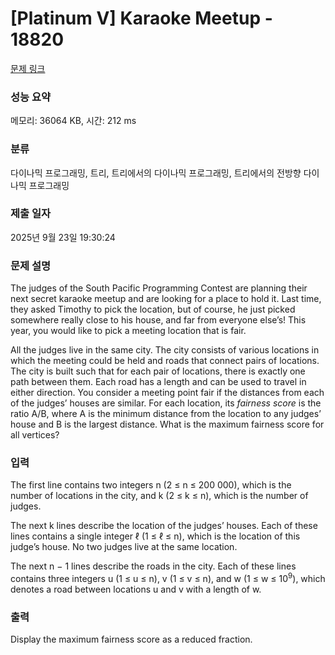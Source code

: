 # [Platinum V] Karaoke Meetup - 18820 

[문제 링크](https://www.acmicpc.net/problem/18820) 

### 성능 요약

메모리: 36064 KB, 시간: 212 ms

### 분류

다이나믹 프로그래밍, 트리, 트리에서의 다이나믹 프로그래밍, 트리에서의 전방향 다이나믹 프로그래밍

### 제출 일자

2025년 9월 23일 19:30:24

### 문제 설명

<p>The judges of the South Pacific Programming Contest are planning their next secret karaoke meetup and are looking for a place to hold it. Last time, they asked Timothy to pick the location, but of course, he just picked somewhere really close to his house, and far from everyone else’s! This year, you would like to pick a meeting location that is fair.</p>

<p>All the judges live in the same city. The city consists of various locations in which the meeting could be held and roads that connect pairs of locations. The city is built such that for each pair of locations, there is exactly one path between them. Each road has a length and can be used to travel in either direction. You consider a meeting point fair if the distances from each of the judges’ houses are similar. For each location, its <em>fairness score</em> is the ratio A/B, where A is the minimum distance from the location to any judges’ house and B is the largest distance. What is the maximum fairness score for all vertices?</p>

### 입력 

 <p>The first line contains two integers n (2 ≤ n ≤ 200 000), which is the number of locations in the city, and k (2 ≤ k ≤ n), which is the number of judges.</p>

<p>The next k lines describe the location of the judges’ houses. Each of these lines contains a single integer ℓ (1 ≤ ℓ ≤ n), which is the location of this judge’s house. No two judges live at the same location.</p>

<p>The next n − 1 lines describe the roads in the city. Each of these lines contains three integers u (1 ≤ u ≤ n), v (1 ≤ v ≤ n), and w (1 ≤ w ≤ 10<sup>9</sup>), which denotes a road between locations u and v with a length of w.</p>

### 출력 

 <p>Display the maximum fairness score as a reduced fraction.</p>

